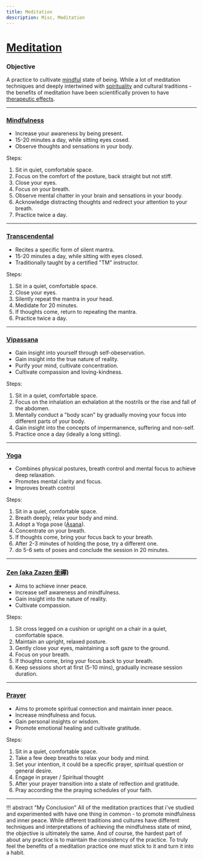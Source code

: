 ```yaml
---
title: Meditation
description: Misc, Meditation
---
```


# [Meditation](https://en.wikipedia.org/wiki/Meditation)

### Objective
A practice to cultivate [mindful](https://en.wikipedia.org/wiki/Mindfulness) state of being. While a lot of meditation techniques and deeply intertwined with [spirituality](https://en.wikipedia.org/wiki/Spirituality) and cultural traditions - the benefits of meditation have been scientifically proven to have [therapeutic effects](https://news.harvard.edu/gazette/story/2018/04/harvard-researchers-study-how-mindfulness-may-change-the-brain-in-depressed-patients/).

---

### [Mindfulness](https://en.wikipedia.org/wiki/Mechanisms_of_mindfulness_meditation)
- Increase your awareness by being present.
- 15-20 minutes a day, while sitting eyes cosed.
- Observe thoughts and sensations in your body.

Steps: 

1. Sit in quiet, comfortable space. 
2. Focus on the comfort of the posture, back straight but not stiff.
3. Close your eyes. 
4. Focus on your breath.
5. Observe mental chatter in your brain and sensations in your boody. 
6. Acknowledge distracting thoughts and redirect your attention to your breath.
7. Practice twice a day.

---

### [Transcendental](https://en.wikipedia.org/wiki/Transcendental_Meditation)
- Recites a specific form of silent mantra.
- 15-20 minutes a day, while sitting with eyes closed.
- Traditionally taught by a certified "TM" instructor.

Steps:

1. Sit in a quiet, comfortable space.
2. Close your eyes.
4. Silently repeat the mantra in your head.
5. Medidate for 20 minutes.
6. If thoughts come, return to repeating the mantra. 
7. Practice twice a day.

---

### [Vipassana](https://en.wikipedia.org/wiki/Vipassana_movement)
- Gain insight into yourself through self-obeservation.
- Gain insight into the true nature of reality.
- Purify your mind, cultivate concentration.
- Cultivate compassion and loving-kindness.

Steps:

1. Sit in a quiet, comfortable space. 
2. Focus on the inhalation an exhalation at the nostrils or the rise and fall of the abdomen.
3. Mentally conduct a "body scan" by gradually moving your focus into different parts of your body.
4. Gain insight into the concepts of impermanence, suffering and non-self. 
5. Practice once a day (ideally a long sitting). 

---

### [Yoga](https://en.wikipedia.org/wiki/Yoga)
- Combines physical postures, breath control and mental focus to achieve deep relaxation.
- Promotes mental clarity and focus.
- Improves breath control 

Steps:

1. Sit in a quiet, comfortable space.
2. Breath deeply, relax your body and mind.
3. Adopt a Yoga pose ([Asana](https://en.wikipedia.org/wiki/Asana)).
4. Concentrate on your breath.
5. If thoughts come, bring your focus back to your breath. 
6. After 2-3 minutes of holding the pose, try a different one. 
7. do 5-6 sets of poses and conclude the session in 20 minutes. 

---

### [Zen (aka Zazen 坐禪)](https://en.wikipedia.org/wiki/Zazen)
- Aims to achieve inner peace.
- Increase self awareness and mindfulness.
- Gain insight into the nature of reality.
- Cultivate compassion.

Steps:

1. Sit cross legged on a cushion or upright on a chair in a quiet, comfortable space.
2. Maintain an upright, relaxed posture.
3. Gently close your eyes, maintaining a soft gaze to the ground.
4. Focus on your breath.
5. If thoughts come, bring your focus back to your breath. 
6. Keep sessions short at first (5-10 mins), gradually increase session duration.

---

### [Prayer](https://en.wikipedia.org/wiki/Prayer)
- Aims to promote spiritual connection and maintain inner peace. 
- Increase mindfulness and focus.
- Gain personal insights or wisdom. 
- Promote emotional healing and cultivate gratitude. 

Steps:

1. Sit in a quiet, comfortable space.
2. Take a few deep breaths to relax your body and mind.
3. Set your intention, it could be a specific prayer, spiritual question or general desire.
4. Engage in prayer / Spiritual thought
5. After your prayer transition into a state of relfection and gratitude.
6. Pray according the the praying schedules of your faith. 

---

!!! abstract "My Conclusion"
    All of the meditation practices that i've studied and experimented with have one thing in common - to promote mindfulness and inner peace. While different traditions and cultures have different techniques and interpretations of achieving the mindfulness state of mind, the objective is ultimately the same. And of course, the hardest part of about any practice is to maintain the consistency of the practice. To truly feel the benefits of a meditation practice one must stick to it and turn it into a habit.




